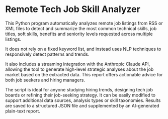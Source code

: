 # Remote Tech Job Skill Analyzer

This Python program automatically analyzes remote job listings from RSS or XML files to detect and summarize the most common technical skills, job titles, soft skills, benefits and seniority levels requested across multiple listings.

It does not rely on a fixed keyword list, and instead uses NLP techniques to responsively detect patterns and trends.

It also includes a streaming integration with the Anthropic Claude API, allowing the tool to generate high-level strategic analyses about the job market based on the extracted data. This report offers actionable advice for both job seekers and hiring managers.

The script is ideal for anyone studying hiring trends, designing tech job boards or refining their job-seeking strategy. It can be easily modified to support additional data sources, analysis types or skill taxonomies. Results are saved to a structured JSON file and supplemented by an AI-generated plain-text report.
